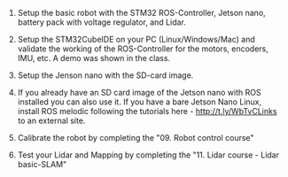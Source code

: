 1. Setup the basic robot with the STM32 ROS-Controller, Jetson nano, battery pack with voltage regulator, and Lidar.

2. Setup the STM32CubeIDE on your PC (Linux/Windows/Mac) and validate the working of the ROS-Controller for the motors, encoders, IMU, etc. A demo was shown in the class. 

3. Setup the Jenson nano with the SD-card image.

3. If you already have an SD card image of the Jetson nano with ROS installed you can also use it. If you have a bare Jetson Nano Linux, install ROS melodic following the tutorials here - http://t.ly/WbTvCLinks to an external site. 

4. Calibrate the robot by completing the "09. Robot control course" 
5. Test your Lidar and Mapping by completing the "11. Lidar course - Lidar basic-SLAM"
